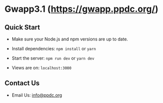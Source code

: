 # Gwapp3.1 (https://gwapp.ppdc.org/)

## Quick Start

- Make sure your Node.js and npm versions are up to date.

- Install dependencies: `npm install` or `yarn`

- Start the server: `npm run dev` or `yarn dev`

- Views are on: `localhost:3000`

## Contact Us

- Email Us: info@ppdc.org
